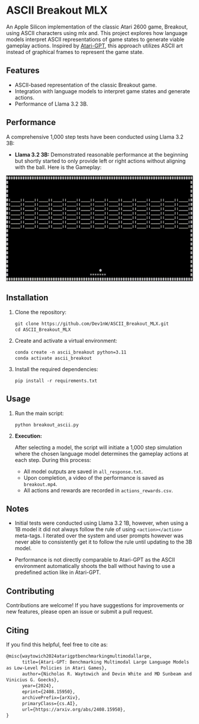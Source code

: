 # ASCII Breakout MLX

An Apple Silicon implementation of the classic Atari 2600 game, Breakout, using ASCII characters using mlx and. This project explores how language models interpret ASCII representations of game states to generate viable gameplay actions. Inspired by [Atari-GPT](https://arxiv.org/abs/2408.15950), this approach utilizes ASCII art instead of graphical frames to represent the game state.

## Features

- ASCII-based representation of the classic Breakout game.
- Integration with language models to interpret game states and generate actions.
- Performance of Llama 3.2 3B.

## Performance

A comprehensive 1,000 step tests have been conducted using Llama 3.2 3B:

- **Llama 3.2 3B:** Demonstrated reasonable performance at the beginning but shortly started to only provide left or right actions without aligning with the ball. Here is the Gameplay:

![Llama_video](videos/llama_3b.gif)

## Installation

1. Clone the repository:

   ```
   git clone https://github.com/Dev1nW/ASCII_Breakout_MLX.git
   cd ASCII_Breakout_MLX
   ```

2. Create and activate a virtual environment:

   ```
   conda create -n ascii_breakout python=3.11
   conda activate ascii_breakout
   ```

3. Install the required dependencies:

   ```
   pip install -r requirements.txt
   ```

## Usage

1. Run the main script:

   ```
   python breakout_ascii.py
   ```

3. **Execution:**

   After selecting a model, the script will initiate a 1,000 step simulation where the chosen language model determines the gameplay actions at each step. During this process:

   - All model outputs are saved in `all_response.txt`.
   - Upon completion, a video of the performance is saved as `breakout.mp4`.
   - All actions and rewards are recorded in `actions_rewards.csv`.

## Notes

- Initial tests were conducted using Llama 3.2 1B, however, when using a 1B model it did not always follow the rule of using `<action></action>` meta-tags. I iterated over the system and user prompts however was never able to consistently get it to follow the rule until updating to the 3B model. 

- Performance is not directly comparable to Atari-GPT as the ASCII environment automatically shoots the ball without having to use a predefined action like in Atari-GPT. 


## Contributing

Contributions are welcome! If you have suggestions for improvements or new features, please open an issue or submit a pull request.

## Citing

If you find this helpful, feel free to cite as:
```
@misc{waytowich2024atarigptbenchmarkingmultimodallarge,
      title={Atari-GPT: Benchmarking Multimodal Large Language Models as Low-Level Policies in Atari Games}, 
      author={Nicholas R. Waytowich and Devin White and MD Sunbeam and Vinicius G. Goecks},
      year={2024},
      eprint={2408.15950},
      archivePrefix={arXiv},
      primaryClass={cs.AI},
      url={https://arxiv.org/abs/2408.15950}, 
}
```

